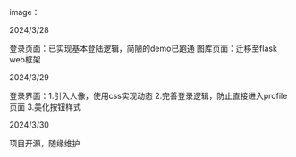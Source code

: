 image：

2024/3/28

登录页面：已实现基本登陆逻辑，简陋的demo已跑通
图库页面：迁移至flask web框架

2024/3/29

登录界面：1.引入人像，使用css实现动态
         2.完善登录逻辑，防止直接进入profile页面
         3.美化按钮样式

2024/3/30

项目开源，随缘维护

         
